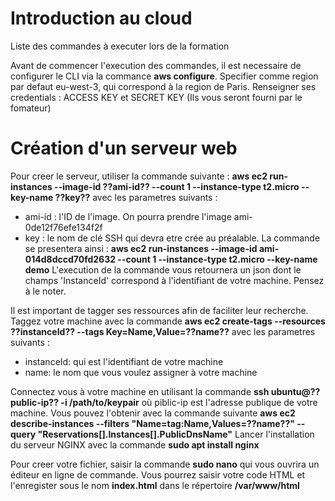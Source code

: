 # Introduction au cloud
Liste des commandes à executer lors de la formation

Avant de commencer l'execution des commandes, il est necessaire de configurer le CLI via la commance **aws configure**.
Specifier comme region par defaut eu-west-3, qui correspond à la region de Paris.
Renseigner ses credentials : ACCESS KEY et SECRET KEY (Ils vous seront fourni par le fomateur)

 # Création d'un serveur web
 Pour creer le serveur, utiliser la commande suivante : 
 **aws ec2 run-instances --image-id ??ami-id?? --count 1 --instance-type t2.micro --key-name ??key??** 
 avec les parametres suivants : 
 * ami-id : l'ID de l'image. On pourra prendre l'image ami-0de12f76efe134f2f
 * key : le nom de clé SSH qui devra etre crée au préalable.
 La commande se presentera ainsi : **aws ec2 run-instances --image-id ami-014d8dccd70fd2632 --count 1 --instance-type t2.micro --key-name demo**
 L'execution de la commande vous retournera un json dont le champs 'InstanceId' correspond à l'identifiant de votre machine. Pensez à le noter.
 
 Il est important de tagger ses ressources afin de faciliter leur recherche. Taggez votre machine avec la commande 
 **aws ec2 create-tags --resources ??instanceId?? --tags Key=Name,Value=??name??**
 avec les parametres suivants :
 * instanceId: qui est l'identifiant de votre machine
 * name: le nom que vous voulez assigner à votre machine
 
 Connectez vous à votre machine en utilisant la commande **ssh ubuntu@??public-ip?? -i /path/to/keypair** où piblic-ip est l'adresse publique de votre machine.
 Vous pouvez l'obtenir avec la commande suivante **aws ec2 describe-instances --filters "Name=tag:Name,Values=??name??" --query "Reservations[].Instances[].PublicDnsName"**
 Lancer l'installation du serveur NGINX avec la commande **sudo apt install nginx**
 
 Pour creer votre fichier, saisir la commande **sudo nano** qui vous ouvrira un éditeur en ligne de commande. Vous pourrez saisir votre code HTML et l'enregister sous le nom **index.html** dans le répertoire **/var/www/html**
